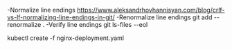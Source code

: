 -Normalize line endings
https://www.aleksandrhovhannisyan.com/blog/crlf-vs-lf-normalizing-line-endings-in-git/
-Renormalize line endings
git add --renormalize .
-Verify line endings
git ls-files --eol

kubectl create -f nginx-deployment.yaml